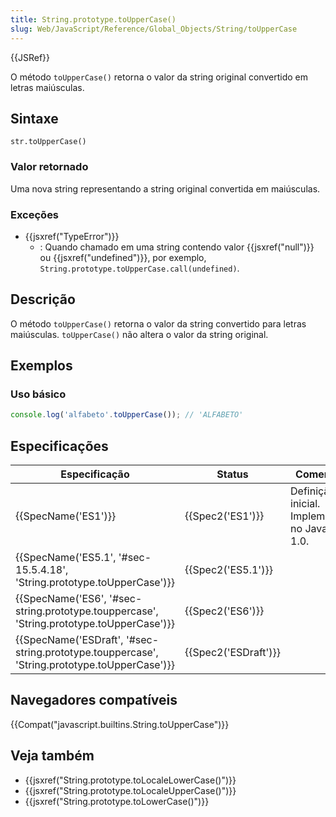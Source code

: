 ```yaml
---
title: String.prototype.toUpperCase()
slug: Web/JavaScript/Reference/Global_Objects/String/toUpperCase
---
```


{{JSRef}}

O método `toUpperCase()` retorna o valor da string original convertido em letras maiúsculas.

## Sintaxe

```
str.toUpperCase()
```

### Valor retornado

Uma nova string representando a string original convertida em maiúsculas.

### Exceções

- {{jsxref("TypeError")}}
  - : Quando chamado em uma string contendo valor {{jsxref("null")}} ou {{jsxref("undefined")}}, por exemplo, `String.prototype.toUpperCase.call(undefined)`.

## Descrição

O método `toUpperCase()` retorna o valor da string convertido para letras maiúsculas. `toUpperCase()` não altera o valor da string original.

## Exemplos

### Uso básico

```js
console.log('alfabeto'.toUpperCase()); // 'ALFABETO'
```

## Especificações

| Especificação                                                                                                                | Status                       | Comentário                                         |
| ---------------------------------------------------------------------------------------------------------------------------- | ---------------------------- | -------------------------------------------------- |
| {{SpecName('ES1')}}                                                                                                     | {{Spec2('ES1')}}         | Definição inicial. Implementado no JavaScript 1.0. |
| {{SpecName('ES5.1', '#sec-15.5.4.18', 'String.prototype.toUpperCase')}}                             | {{Spec2('ES5.1')}}     |                                                    |
| {{SpecName('ES6', '#sec-string.prototype.touppercase', 'String.prototype.toUpperCase')}}         | {{Spec2('ES6')}}         |                                                    |
| {{SpecName('ESDraft', '#sec-string.prototype.touppercase', 'String.prototype.toUpperCase')}} | {{Spec2('ESDraft')}} |                                                    |

## Navegadores compatíveis

{{Compat("javascript.builtins.String.toUpperCase")}}

## Veja também

- {{jsxref("String.prototype.toLocaleLowerCase()")}}
- {{jsxref("String.prototype.toLocaleUpperCase()")}}
- {{jsxref("String.prototype.toLowerCase()")}}
